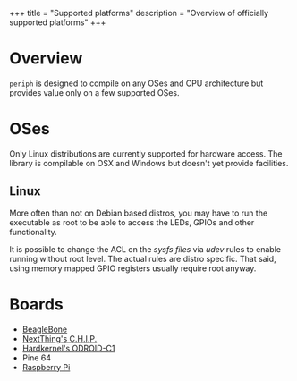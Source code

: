 +++
title = "Supported platforms"
description = "Overview of officially supported platforms"
+++

# Overview

`periph` is designed to compile on any OSes and CPU architecture but provides
value only on a few supported OSes.


# OSes

Only Linux distributions are currently supported for hardware access. The
library is compilable on OSX and Windows but doesn't yet provide facilities.


## Linux

More often than not on Debian based distros, you may have to run the executable
as root to be able to access the LEDs, GPIOs and other functionality.

It is possible to change the ACL on the _sysfs files_ via _udev_ rules to enable
running without root level. The actual rules are distro specific. That said,
using memory mapped GPIO registers usually require root anyway.


# Boards

- [BeagleBone](beaglebone/)
- [NextThing's C.H.I.P.](chip/)
- [Hardkernel's ODROID-C1](odroid-c1/)
- Pine 64
- [Raspberry Pi](raspberrypi/)
